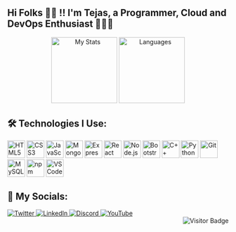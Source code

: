 <h2 align="left">Hi Folks 👋🏽 !! I'm Tejas, a Programmer, Cloud and DevOps Enthusiast 👨🏽‍💻</h2>

<div align="center">
  <img src="https://github-readme-stats.vercel.app/api?username=ZecTox&show_icons=true&include_all_commits=true&count_private=true&theme=gotham" height="150" alt="My Stats" />
  <img src="https://github-readme-stats.vercel.app/api/top-langs?username=ZecTox&layout=compact&langs_count=5&theme=gotham" height="150" alt="Languages" />
</div>

<h2 align="left">🛠️ Technologies I Use:</h2>
<div align="left">
  <img src="https://cdn.jsdelivr.net/gh/devicons/devicon/icons/html5/html5-original.svg" height="40" alt="HTML5" />
  <img src="https://cdn.jsdelivr.net/gh/devicons/devicon/icons/css3/css3-original.svg" height="40" alt="CSS3" />
  <img src="https://cdn.jsdelivr.net/gh/devicons/devicon/icons/javascript/javascript-original.svg" height="40" alt="JavaScript" />
  <img src="https://cdn.jsdelivr.net/gh/devicons/devicon/icons/mongodb/mongodb-original.svg" height="40" alt="MongoDB" />
  <img src="https://cdn.jsdelivr.net/gh/devicons/devicon/icons/express/express-original.svg" height="40" alt="Express" />
  <img src="https://cdn.jsdelivr.net/gh/devicons/devicon/icons/react/react-original.svg" height="40" alt="React" />
  <img src="https://cdn.jsdelivr.net/gh/devicons/devicon/icons/nodejs/nodejs-original.svg" height="40" alt="Node.js" />
  <img src="https://cdn.jsdelivr.net/gh/devicons/devicon/icons/bootstrap/bootstrap-original.svg" height="40" alt="Bootstrap" />
  <img src="https://cdn.jsdelivr.net/gh/devicons/devicon/icons/cplusplus/cplusplus-original.svg" height="40" alt="C++" />
  <img src="https://cdn.jsdelivr.net/gh/devicons/devicon/icons/python/python-original.svg" height="40" alt="Python" />
  <img src="https://cdn.jsdelivr.net/gh/devicons/devicon/icons/git/git-original.svg" height="40" alt="Git" />
  <img src="https://cdn.jsdelivr.net/gh/devicons/devicon/icons/mysql/mysql-original.svg" height="40" alt="MySQL" />
  <img src="https://cdn.jsdelivr.net/gh/devicons/devicon/icons/npm/npm-original-wordmark.svg" height="40" alt="npm" />
  <img src="https://cdn.jsdelivr.net/gh/devicons/devicon/icons/vscode/vscode-original.svg" height="40" alt="VSCode" />
</div>

<h2 align="left">📱 My Socials:</h2>
<div align="left">
  <a href="https://twitter.com/TejasKedare13" target="_blank" rel="noopener noreferrer">
    <img src="https://img.shields.io/static/v1?message=Twitter&logo=twitter&color=1DA1F2&logoColor=white&style=for-the-badge" alt="Twitter" />
  </a>
  <a href="https://www.linkedin.com/in/zectox/" target="_blank" rel="noopener noreferrer">
    <img src="https://img.shields.io/static/v1?message=LinkedIn&logo=linkedin&color=0077B5&logoColor=white&style=for-the-badge" alt="LinkedIn" />
  </a>
  <a href="https://discord.com/users/zectox#1010" target="_blank" rel="noopener noreferrer">
    <img src="https://img.shields.io/static/v1?message=Discord&logo=discord&color=7289DA&logoColor=white&style=for-the-badge" alt="Discord" />
  </a>
  <a href="https://www.youtube.com/channel/UCSDl2AagI2jQrr25nPIa73A" target="_blank" rel="noopener noreferrer">
    <img src="https://img.shields.io/static/v1?message=YouTube&logo=youtube&color=FF0000&logoColor=white&style=for-the-badge" alt="YouTube" />
  </a>
</div>

<div align="right">
  <img src="https://visitor-badge.laobi.icu/badge?page_id=Zec.Zec" alt="Visitor Badge" />
</div>
